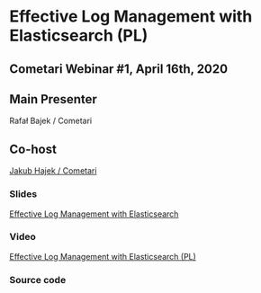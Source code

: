 # Effective Log Management with Elasticsearch (PL)

## Cometari Webinar #1, April 16th, 2020

## Main Presenter

Rafał Bajek / Cometari

## Co-host

[Jakub Hajek / Cometari](https://github.com/jakubhajek)

### Slides

[Effective Log Management with Elasticsearch](effective-logmanagment-with-elasticsearch.pdf)

### Video 

[Effective Log Management with Elasticsearch (PL)](https://youtu.be/wBwI5mxErQM)

### Source code


